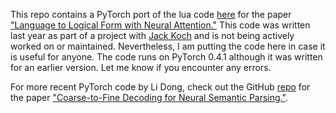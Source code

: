 This repo contains a PyTorch port of the lua code [here](https://github.com/donglixp/lang2logic#setup) for the paper ["Language to Logical Form with Neural Attention."](https://arxiv.org/pdf/1601.01280.pdf) This code was written last year as part of a project with [Jack Koch](https://jbkjr.com) and is not being actively worked on or maintained. Nevertheless, I am putting the code here in case it is useful for anyone. The code runs on PyTorch 0.4.1 although it was written for an earlier version. Let me know if you encounter any errors. 

For more recent PyTorch code by Li Dong, check out the GitHub [repo](https://github.com/donglixp/coarse2fine) for the paper ["Coarse-to-Fine Decoding for Neural Semantic Parsing."](http://homepages.inf.ed.ac.uk/s1478528/acl18-coarse2fine.pdf). 

